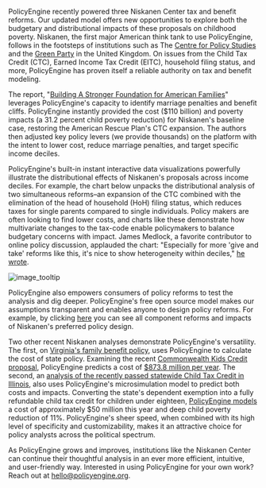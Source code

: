 PolicyEngine recently powered three Niskanen Center tax and benefit reforms. Our updated model offers new opportunities to explore both the budgetary and distributional impacts of these proposals on childhood poverty. Niskanen, the first major American think tank to use PolicyEngine, follows in the footsteps of institutions such as The [Centre for Policy Studies](https://cps.org.uk/research/national-insurance-a-plan-to-blunt-the-pain/_) and the [Green Party](https://martin-farley.medium.com/poverty-buster-the-impact-of-the-2019-green-party-manifesto-on-household-incomes-and-equality-9663c39b783b) in the United Kingdom. On issues from the Child Tax Credit (CTC), Earned Income Tax Credit (EITC), household filing status, and more, PolicyEngine has proven itself a reliable authority on tax and benefit modeling.

The report, "[Building A Stronger Foundation for American Families](https://www.niskanencenter.org/wp-content/uploads/2024/03/Building-a-stronger-foundation-for-American-families-.pdf)" leverages PolicyEngine's capacity to identify marriage penalties and benefit cliffs. PolicyEngine instantly provided the cost ($110 billion) and poverty impacts (a 31.2 percent child poverty reduction) for Niskanen's baseline case, restoring the American Rescue Plan's CTC expansion. The authors then adjusted key policy levers (we provide thousands) on the platform with the intent to lower cost, reduce marriage penalties, and target specific income deciles.

PolicyEngine's built-in instant interactive data visualizations powerfully illustrate the distributional effects of Niskanen's proposals across income deciles. For example, the chart below unpacks the distributional analysis of two simultaneous reforms–an expansion of the CTC combined with the elimination of the head of household (HoH) filing status, which reduces taxes for single parents compared to single individuals. Policy makers are often looking to find lower costs, and charts like these demonstrate how multivariate changes to the tax-code enable policymakers to balance budgetary concerns with impact. James Medlock, a favorite contributor to online policy discussion, applauded the chart: "Especially for more 'give and take' reforms like this, it's nice to show heterogeneity within deciles," [he wrote](https://x.com/jdcmedlock/status/1772638537059377660).

![](/images/posts/niskanen_center_analysis/ctc_graph.png "image_tooltip")

PolicyEngine also empowers consumers of policy reforms to test the analysis and dig deeper. PolicyEngine's free open source model makes our assumptions transparent and enables anyone to design policy reforms. For example, by clicking [here](https://policyengine.org/us/policy?focus=policyOutput.policyBreakdown&reform=47843&region=enhanced_) you can see all component reforms and impacts of Niskanen's preferred policy design.

Two other recent Niskanen analyses demonstrate PolicyEngine's versatility. The first, on [Virginia's family benefit policy](https://www.niskanencenter.org/options-for-virginia-to-reform-its-family-tax-benefits/), uses PolicyEngine to calculate the cost of state policy. Examining the recent [Commonwealth Kids Credit proposal](https://thecommonwealthinstitute.org/research/support-virginia-families-through-a-commonwealth-kids-credit/), PolicyEngine predicts a cost of [$873.8 million per year](https://policyengine.org/us/policy?focus=policyOutput.netIncome&reform=32868&region=va&timePeriod=2023&baseline=2). The second, an [analysis of the recently passed statewide Child Tax Credit in Illinois](https://www.niskanencenter.org/a-missed-opportunity-to-get-illinois-ctc-right/), also uses PolicyEngine's microsimulation model to predict both costs and impacts. Converting the state's dependent exemption into a fully refundable child tax credit for children under eighteen, [PolicyEngine models](https://policyengine.org/us/policy?focus=policyOutput.povertyImpact.deep.byAge&reform=57128&region=il&timePeriod=2024&baseline=2) a cost of approximately $50 million this year and deep child poverty reduction of 11%. PolicyEngine's sheer speed, when combined with its high level of specificity and customizability, makes it an attractive choice for policy analysts across the political spectrum.

As PolicyEngine grows and improves, institutions like the Niskanen Center can continue their thoughtful analysis in an ever more efficient, intuitive, and user-friendly way. Interested in using PolicyEngine for your own work? Reach out at [hello@policyengine.org](mailto:hello@policyengine.org).
